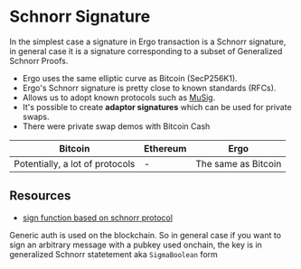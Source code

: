 # Schnorr Signature

In the simplest case a signature in Ergo transaction is a Schnorr signature, in general case it is a signature corresponding to a subset of Generalized Schnorr Proofs.

- Ergo uses the same elliptic curve as Bitcoin (SecP256K1).
- Ergo's Schnorr signature is pretty close to known standards (RFCs). 
- Allows us to adopt known protocols such as [MuSig](https://eprint.iacr.org/2018/068). 
- It's possible to create **adaptor signatures** which can be used for private swaps. 
- There were private swap demos with Bitcoin Cash


| Bitcoin           | Ethereum                           | Ergo                                 |
|-------------------|------------------------------------|--------------------------------------|
| Potentially, a lot of protocols | - | The same as Bitcoin |


## Resources

- [sign function based on schnorr protocol](https://github.com/ErgoGravity/gateway-proxy/blob/9cbf72b934b08e258457367e366050a1734f1050/app/gateway/Adaptor.scala#L391) 

Generic auth is used on the blockchain. So in general case if you want to sign an arbitrary message with a pubkey used onchain, the key is in generalized Schnorr statetement aka `SigmaBoolean` form